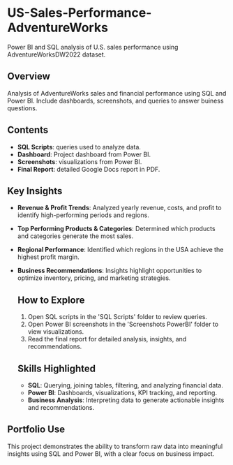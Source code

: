 # US-Sales-Performance-AdventureWorks
Power BI and SQL analysis of U.S. sales performance using AdventureWorksDW2022 dataset.

## Overview
Analysis of AdventureWorks sales and financial performance using SQL and Power BI. Include dashboards, screenshots, and queries to answer buiness questions. 

## Contents
- **SQL Scripts**: queries used to analyze data.
- **Dashboard**: Project dashboard from Power BI.
- **Screenshots**: visualizations from Power BI.
- **Final Report**: detailed Google Docs report in PDF.

## Key Insights
- **Revenue & Profit Trends**: Analyzed yearly revenue, costs, and profit to identify high-performing periods and regions.
- **Top Performing Products & Categories**: Determined which products and categories generate the most sales.
- **Regional Performance**: Identified which regions in the USA achieve the highest profit margin.
- **Business Recommendations**: Insights highlight opportunities to optimize inventory, pricing, and marketing strategies.

  ## How to Explore
  1. Open SQL scripts in the 'SQL Scripts' folder to review queries.
  2. Open Power BI screenshots in the 'Screenshots PowerBI' folder to view visualizations.
  3. Read the final report for detailed analysis, insights, and recommendations.
 
  ## Skills Highlighted
  - **SQL**: Querying, joining tables, filtering, and analyzing financial data.
  - **Power BI**: Dashboards, visualizations, KPI tracking, and reporting.
  - **Business Analysis**: Interpreting data to generate actionable insights and recommendations.
 
## Portfolio Use
This project demonstrates the ability to transform raw data into meaningful insights using SQL and Power BI, with a clear focus on business impact. 
